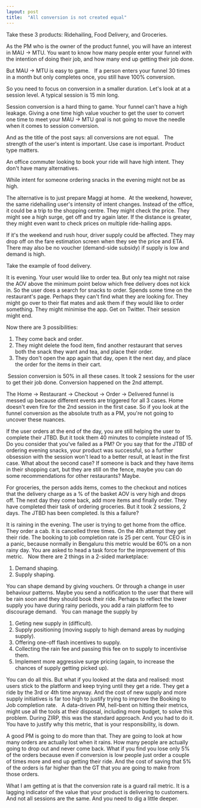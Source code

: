 ```yaml
---
layout: post
title:  "All conversion is not created equal"
---
```

Take these 3 products: Ridehailing, Food Delivery, and Groceries.

As the PM who is the owner of the product funnel, you will have an interest in MAU -> MTU. You want to know how many people enter your funnel with the intention of doing their job, and how many end up getting their job done.

But MAU -> MTU is easy to game.   If a person enters your funnel 30 times in a month but only completes once, you still have 100% conversion.  

So you need to focus on conversion in a smaller duration. Let's look at at a session level. A typical session is 15 min long.

Session conversion is a hard thing to game. Your funnel can't have a high leakage. Giving a one time high value voucher to get the user to convert one time to meet your MAU -> MTU goal is not going to move the needle when it comes to session conversion.

And as the title of the post says: all conversions are not equal.   The strength of the user's intent is important. Use case is important. Product type matters.  

An office commuter looking to book your ride will have high intent. They don't have many alternatives.

While intent for someone ordering snacks in the evening might not be as high.

The alternative is to just prepare Maggi at home.  At the weekend, however, the same ridehailing user's intensity of intent changes. Instead of the office, it could be a trip to the shopping centre. They might check the price. They might see a high surge, get off and try again later. If the distance is greater, they might even want to check prices on multiple ride-hailing apps.

If it's the weekend and rush hour, driver supply could be affected. They may drop off on the fare estimation screen when they see the price and ETA. There may also be no voucher (demand-side subsidy) if supply is low and demand is high. 

Take the example of food delivery.

It is evening. Your user would like to order tea. But only tea might not raise the AOV above the minimum point below which free delivery does not kick in. So the user does a search for snacks to order. Spends some time on the restaurant's page. Perhaps they can't find what they are looking for. They might go over to their flat mates and ask them if they would like to order something. They might minimise the app. Get on Twitter. Their session might end.

Now there are 3 possibilities:
1. They come back and order.
2. They might delete the food item, find another restaurant that serves both the snack they want and tea, and place their order.
3. They don't open the app again that day, open it the next day, and place the order for the items in their cart.

 Session conversion is 50% in all these cases. It took 2 sessions for the user to get their job done. Conversion happened on the 2nd attempt.

The Home -> Restaurant -> Checkout -> Order -> Delivered funnel is messed up because different events are triggered for all 3 cases. Home doesn't even fire for the 2nd session in the first case. So if you look at the funnel conversion as the absolute truth as a PM, you're not going to uncover these nuances.

If the user orders at the end of the day, you are still helping the user to complete their JTBD. But it took them 40 minutes to complete instead of 15. Do you consider that you've failed as a PM? Or you say that for the JTBD of ordering evening snacks, your product was successful, so a further obsession with the session won't lead to a better result, at least in the first case. What about the second case? If someone is back and they have items in their shopping cart, but they are still on the fence, maybe you can do some recommendations for other restaurants? Maybe.

For groceries, the person adds items, comes to the checkout and notices that the delivery charge as a % of the basket AOV is very high and drops off. The next day they come back, add more items and finally order. They have completed their task of ordering groceries. But it took 2 sessions, 2 days. The JTBD has been completed. Is this a failure?  

It is raining in the evening. The user is trying to get home from the office. They order a cab. It is cancelled three times. On the 4th attempt they get their ride. The booking to job completion rate is 25 per cent. Your CEO is in a panic, because normally in Bengaluru this metric would be 60% on a non rainy day. You are asked to head a task force for the improvement of this metric.   Now there are 2 things in a 2-sided marketplace:
1. Demand shaping.
2. Supply shaping.

You can shape demand by giving vouchers. Or through a change in user behaviour patterns. Maybe you send a notification to the user that there will be rain soon and they should book their ride. Perhaps to reflect the lower supply you have during rainy periods, you add a rain platform fee to discourage demand.   You can manage the supply by
1. Geting new supply in (difficult).
2. Supply positioning (moving supply to high demand areas by nudging supply).
3. Offering one-off flash incentives to supply.
4. Collecting the rain fee and passing this fee on to supply to incentivise them.
5. Implement more aggressive surge pricing (again, to increase the chances of supply getting picked up).

You can do all this. But what if you looked at the data and realised: most users stick to the platform and keep trying until they get a ride. They get a ride by the 3rd or 4th time anyway. And the cost of new supply and more supply initiatives is far too high to justify trying to improve the Booking to Job completion rate.   A data-driven PM, hell-bent on hitting their metrics, might use all the tools at their disposal, including more budget, to solve this problem. During ZIRP, this was the standard approach. And you had to do it. You have to justify why this metric, that is your responsibility, is down.

A good PM is going to do more than that. They are going to look at how many orders are actually lost when it rains. How many people are actually going to drop out and never come back. What if you find you lose only 5% of the orders because even if conversion is low people just order a couple of times more and end up getting their ride. And the cost of saving that 5% of the orders is far higher than the GT that you are going to make from those orders.

What I am getting at is that the conversion rate is a guard rail metric. It is a lagging indicator of the value that your product is delivering to customers. And not all sessions are the same. And you need to dig a little deeper.
